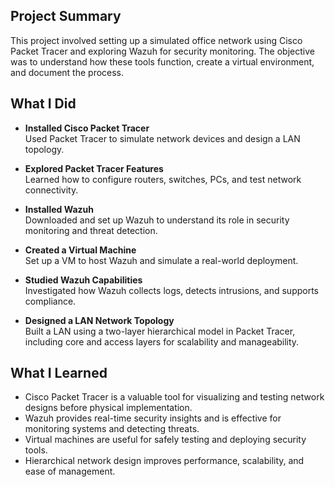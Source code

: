 ## Project Summary
This project involved setting up a simulated office network using Cisco Packet Tracer and exploring Wazuh for security monitoring. The objective was to understand how these tools function, create a virtual environment, and document the process.

## What I Did

- **Installed Cisco Packet Tracer**  
  Used Packet Tracer to simulate network devices and design a LAN topology.

- **Explored Packet Tracer Features**  
  Learned how to configure routers, switches, PCs, and test network connectivity.

- **Installed Wazuh**  
  Downloaded and set up Wazuh to understand its role in security monitoring and threat detection.

- **Created a Virtual Machine**  
  Set up a VM to host Wazuh and simulate a real-world deployment.

- **Studied Wazuh Capabilities**  
  Investigated how Wazuh collects logs, detects intrusions, and supports compliance.

- **Designed a LAN Network Topology**  
  Built a LAN using a two-layer hierarchical model in Packet Tracer, including core and access layers for scalability and manageability.

## What I Learned

- Cisco Packet Tracer is a valuable tool for visualizing and testing network designs before physical implementation.
- Wazuh provides real-time security insights and is effective for monitoring systems and detecting threats.
- Virtual machines are useful for safely testing and deploying security tools.
- Hierarchical network design improves performance, scalability, and ease of management.
